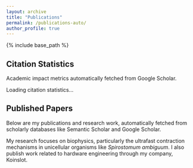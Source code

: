 ```yaml
---
layout: archive
title: "Publications"
permalink: /publications-auto/
author_profile: true
---
```


{% include base_path %}

<div class="citation-stats">
  <h2>Citation Statistics</h2>
  <p>Academic impact metrics automatically fetched from Google Scholar.</p>
  <div id="scholar-stats-container">
    <!-- Scholar stats will be loaded here by scholar-stats.js -->
    <p class="loading">Loading citation statistics...</p>
  </div>
</div>

<style>
  .stat-card {
    background-color: #f9f9f9;
    border-radius: 5px;
    padding: 15px;
    margin-bottom: 20px;
    box-shadow: 0 2px 5px rgba(0,0,0,0.1);
  }
  
  .stat-heading {
    font-size: 1.5em;
    margin-top: 0;
    margin-bottom: 15px;
    color: #333;
  }
  
  .stat-table {
    width: 100%;
    border-collapse: collapse;
  }
  
  .stat-table th, .stat-table td {
    padding: 8px;
    text-align: center;
  }
  
  .stat-table th {
    border-bottom: 1px solid #ddd;
  }
  
  .scholar-link {
    display: inline-block;
    margin-top: 15px;
    text-decoration: none;
    padding: 8px 15px;
    background-color: #4285f4;
    color: white;
    border-radius: 4px;
  }
  
  .scholar-link:hover {
    background-color: #3367d6;
  }
  
  .error-message {
    color: #721c24;
    background-color: #f8d7da;
    border: 1px solid #f5c6cb;
    border-radius: 4px;
    padding: 10px;
    margin-top: 15px;
  }
</style>

<div class="publications">
  <h2>Published Papers</h2>
  <p>Below are my publications and research work, automatically fetched from scholarly databases like Semantic Scholar and Google Scholar.</p>
  <p>My research focuses on biophysics, particularly the ultrafast contraction mechanisms in unicellular organisms like <em>Spirostomum ambiguum</em>. I also publish work related to hardware engineering through my company, Koinslot.</p>
  
  <!-- Container for dynamically loaded publications -->
  <div id="publications-container">
    <!-- Publications will be loaded here -->
  </div>
</div>

<style>
  .publication-list {
    list-style: none;
    padding-left: 0;
  }
  
  .publication-item {
    margin-bottom: 25px;
    padding-bottom: 15px;
    border-bottom: 1px solid #eee;
    transition: transform 0.3s ease;
  }
  
  .publication-item:hover {
    transform: translateX(5px);
    background-color: #f9f9f9;
  }
  
  .publication-title {
    font-size: 1.2em;
    font-weight: bold;
    margin-bottom: 5px;
  }
  
  .publication-authors {
    margin-bottom: 5px;
  }
  
  .publication-venue {
    color: #666;
    margin-bottom: 8px;
  }
  
  .publication-citations {
    margin-left: 10px;
    color: #2079c7;
    font-weight: bold;
    display: inline-flex;
    align-items: center;
  }
  
  .publication-citations i {
    margin-right: 5px;
  }
  
  .publication-link {
    display: inline-block;
    margin-right: 15px;
    margin-bottom: 5px;
    font-size: 0.9em;
    padding: 3px 8px;
    border-radius: 3px;
    background-color: #f5f5f5;
    transition: background-color 0.3s;
  }
  
  .publication-link:hover {
    background-color: #e0e0e0;
    text-decoration: none;
  }
  
  .last-updated {
    font-style: italic;
    color: #666;
    font-size: 0.8em;
    margin-top: 30px;
  }
  
  .error-message {
    color: #721c24;
    background-color: #f8d7da;
    border: 1px solid #f5c6cb;
    border-radius: 4px;
    padding: 10px;
    margin-top: 15px;
  }
</style>

<!-- Load the publications fetcher script -->
<script src="{{ base_path }}/assets/js/publications.js"></script>
<!-- Load the Google Scholar stats script -->
<script src="{{ base_path }}/assets/js/scholar-stats.js"></script>